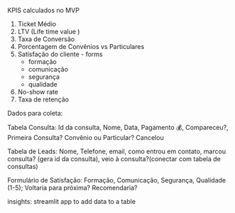 KPIS calculados no MVP

1. Ticket Médio
2. LTV (Life time value )
3. Taxa de Conversão
4. Porcentagem de Convênios vs Particulares
5. Satisfação do cliente - forms
   - formação
   - comunicação
   - segurança
   - qualidade
6. No-show rate
7. Taxa de retenção

Dados para coleta:

Tabela Consulta: Id da consulta, Nome, Data, Pagamento 💰, Compareceu?, Primeira Consulta? Convênio ou Particular? Cancelou

Tabela de Leads: Nome, Telefone, email, como entrou em contato, marcou consulta? (gera id da consulta), veio à consulta?(conectar com tabela de consultas)

Formulário de Satisfação: Formação, Comunicação, Segurança, Qualidade (1-5); Voltaria para próxima? Recomendaria?

insights: streamlit app to add data to a table
